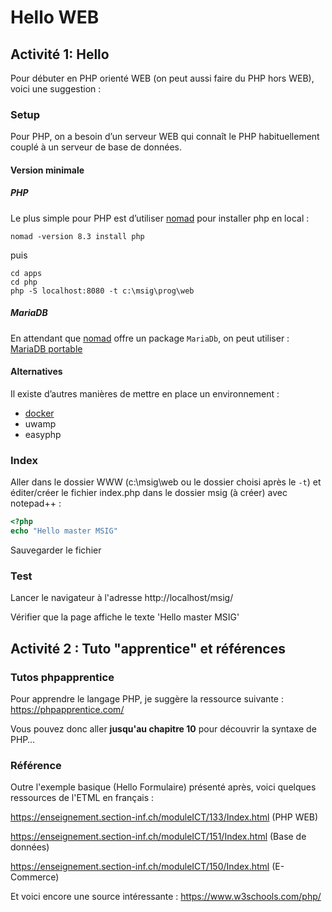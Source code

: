 # Hello WEB

## Activité 1: Hello
Pour débuter en PHP orienté WEB (on peut aussi faire du PHP hors WEB), voici une suggestion :

### Setup
Pour PHP, on a besoin d’un serveur WEB qui connaît le PHP habituellement couplé à un serveur de base de données.

#### Version minimale

##### PHP
Le plus simple pour PHP est d’utiliser [nomad](https://github.com/jonathanMelly/nomad) pour installer php en local :

```shell
nomad -version 8.3 install php
```
puis
```shell
cd apps
cd php
php -S localhost:8080 -t c:\msig\prog\web
```

##### MariaDB
En attendant que [nomad](https://github.com/jonathanMelly/nomad) offre un package `MariaDb`, on peut utiliser :
[MariaDB portable](https://mariadb.org/download/?t=mariadb&o=true&p=mariadb&r=5.5.29&os=windows&cpu=x86_64&pkg=msi&mirror=archive)

#### Alternatives
Il existe d’autres manières de mettre en place un environnement :

- [docker](https://github.com/jonathanMelly/docker/blob/main/web1.md)
- uwamp
- easyphp

### Index
Aller dans le dossier WWW (c:\msig\web ou le dossier choisi après le `-t`) et éditer/créer le fichier index.php dans le dossier msig (à créer) avec notepad++ :

```php
<?php 
echo "Hello master MSIG"
```

Sauvegarder le fichier 

### Test
Lancer le navigateur à l'adresse http://localhost/msig/ 

Vérifier que la page affiche le texte 'Hello master MSIG' 

## Activité 2 : Tuto "apprentice" et références

### Tutos phpapprentice
Pour apprendre le langage PHP, je suggère la ressource suivante : https://phpapprentice.com/

Vous pouvez donc aller **jusqu'au chapitre 10** pour découvrir la syntaxe de PHP…

### Référence
Outre l'exemple basique (Hello Formulaire) présenté après, voici quelques ressources de l'ETML en français :

https://enseignement.section-inf.ch/moduleICT/133/Index.html (PHP WEB)

https://enseignement.section-inf.ch/moduleICT/151/Index.html (Base de données)

https://enseignement.section-inf.ch/moduleICT/150/Index.html (E-Commerce)

Et voici encore une source intéressante : https://www.w3schools.com/php/ 
